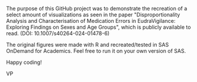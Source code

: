 The purpose of this GitHub project was to demonstrate the recreation of a select amount of visualizations as seen in the paper 
"Disproportionality Analysis and Characterisation of Medication Errors in EudraVigilance: Exploring Findings on Sexes and Age Groups",
which is publicly available to read. (DOI: 10.1007/s40264-024-01478-6)

The original figures were made with R and recreated/tested in SAS OnDemand for Academics. Feel free to run it on your own version of SAS.

Happy coding!

VP
